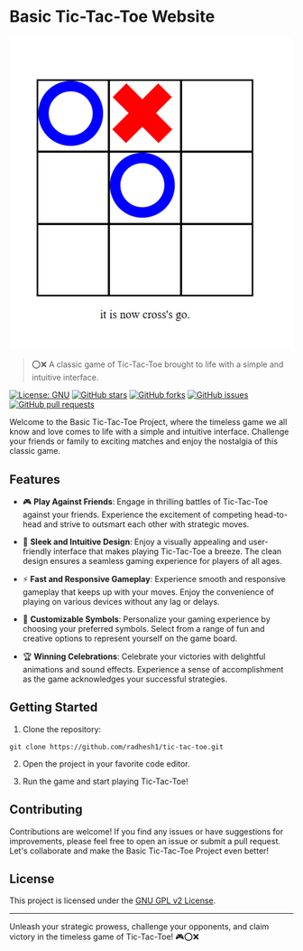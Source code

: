# Basic Tic-Tac-Toe Website

![Tic-Tac-Toe Project](image.png)

> ⭕❌ A classic game of Tic-Tac-Toe brought to life with a simple and intuitive interface.

[![License: GNU](https://img.shields.io/badge/License-GNU-yellow.svg)](https://opensource.org/license/lgpl-2-0/)
[![GitHub stars](https://img.shields.io/github/stars/radhesh1/tic-tac-toe.svg)](https://github.com/radhesh1/tic-tac-toe/stargazers)
[![GitHub forks](https://img.shields.io/github/forks/radhesh1/tic-tac-toe.svg)](https://github.com/radhesh1/tic-tac-toe/network)
[![GitHub issues](https://img.shields.io/github/issues/radhesh1/tic-tac-toe.svg)](https://github.com/radhesh1/tic-tac-toe/issues)
[![GitHub pull requests](https://img.shields.io/github/issues-pr/radhesh1/tic-tac-toe.svg)](https://github.com/radhesh1/tic-tac-toe/pulls)

Welcome to the Basic Tic-Tac-Toe Project, where the timeless game we all know and love comes to life with a simple and intuitive interface. Challenge your friends or family to exciting matches and enjoy the nostalgia of this classic game.

## Features

- 🎮 **Play Against Friends**: Engage in thrilling battles of Tic-Tac-Toe against your friends. Experience the excitement of competing head-to-head and strive to outsmart each other with strategic moves.

- 🌈 **Sleek and Intuitive Design**: Enjoy a visually appealing and user-friendly interface that makes playing Tic-Tac-Toe a breeze. The clean design ensures a seamless gaming experience for players of all ages.

- ⚡ **Fast and Responsive Gameplay**: Experience smooth and responsive gameplay that keeps up with your moves. Enjoy the convenience of playing on various devices without any lag or delays.

- 🎨 **Customizable Symbols**: Personalize your gaming experience by choosing your preferred symbols. Select from a range of fun and creative options to represent yourself on the game board.

- 🏆 **Winning Celebrations**: Celebrate your victories with delightful animations and sound effects. Experience a sense of accomplishment as the game acknowledges your successful strategies.

## Getting Started

1. Clone the repository:

```shell
git clone https://github.com/radhesh1/tic-tac-toe.git
```

2. Open the project in your favorite code editor.

3. Run the game and start playing Tic-Tac-Toe!

## Contributing

Contributions are welcome! If you find any issues or have suggestions for improvements, please feel free to open an issue or submit a pull request. Let's collaborate and make the Basic Tic-Tac-Toe Project even better!

## License

This project is licensed under the [GNU GPL v2 License](LICENSE).

---

Unleash your strategic prowess, challenge your opponents, and claim victory in the timeless game of Tic-Tac-Toe! 🎮⭕❌
